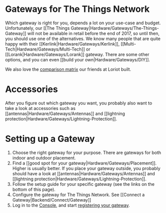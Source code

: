 # Gateways for The Things Network

Which gateway is right for you, depends a lot on your use-case and budget. Unfortunately, our [[The Things Gateway|Hardware/Gateways/The-Things-Gateway]] will not be available in retail before the end of 2017, so until then, you should use one of the alternatives. We know many people that are quite happy with their [[Kerlink|Hardware/Gateways/Kerlink]], [[Multi-Tech|Hardware/Gateways/Multi-Tech]] or [[Lorank|Hardware/Gateways/Lorank]] gateway. There are some other options, and you can even [[build your own|Hardware/Gateways/DIY]].

We also love the [comparison matrix](https://www.loriot.io/lora-gateways.html) our friends at Loriot built.

# Accessories

After you figure out which gateway you want, you probably also want to take a look at accessories such as [[antennas|Hardware/Gateways/Antennas]] and
[[lightning protection|Hardware/Gateways/Lightning-Protection]].

# Setting up a Gateway

1. Choose the right gateway for your purpose. There are gateways for both indoor and outdoor placement.
2. Find a [[good spot for your gateway|Hardware/Gateways/Placement]]. Higher is usually better. If you place your gateway outside, you probably should have a look at [[antennas|Hardware/Gateways/Antennas]] and
[[lightning protection|Hardware/Gateways/Lightning-Protection]].
3. Follow the setup guide for your specific gateway (see the links on the bottom of this page).
4. Configure the gateway for The Things Network. See [[Connect a Gateway|Backend/Connect/Gateway]]
5. Log in to the [Console](https://console.thethingsnetwork.org/gateways), and start [registering your gateway](https://console.thethingsnetwork.org/gateways).
